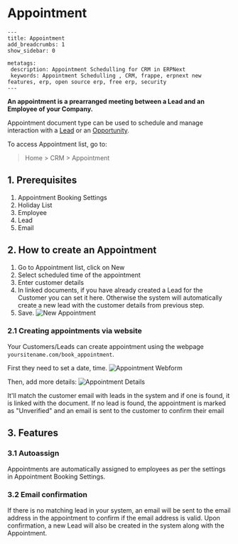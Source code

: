 # Appointment

```
---
title: Appointment
add_breadcrumbs: 1
show_sidebar: 0

metatags:
 description: Appointment Schedulling for CRM in ERPNext
 keywords: Appointment Schedulling , CRM, frappe, erpnext new features, erp, open source erp, free erp, security
---
```

**An appointment is a prearranged meeting between a Lead and an Employee of your Company.**

Appointment document type can be used to schedule and manage interaction with a [Lead](/docs/user/manual/en/CRM/lead) or an [Opportunity](/docs/user/manual/en/CRM/opportunity). 

To access Appointment list, go to:
> Home > CRM > Appointment 

## 1. Prerequisites

1. Appointment Booking Settings
2. Holiday List
3. Employee
4. Lead
5. Email

## 2. How to create an Appointment

1. Go to Appointment list, click on New
2. Select scheduled time of the appointment
3. Enter customer details
4. In linked documents, if you have already created a Lead for the Customer you can set it here. Otherwise the system will automatically create a new lead with the customer details from previous step.
1. Save.
 ![New Appointment](/docs/assets/img/crm/new-appointment.png)

### 2.1 Creating appointments via website

Your Customers/Leads can create appointment using the webpage `yoursitename.com/book_appointment`. 

First they need to set a date, time.
![Appointment Webform](/docs/assets/img/crm/appointment-webform.png)

Then, add more details:
![Appointment Details](/docs/assets/img/crm/appointment-details.png)

It'll match the customer email with leads in the system and if one is found, it is linked with the document.
If no lead is found, the appointment is marked as "Unverified" and an email is sent to the customer to confirm their email

## 3. Features

### 3.1 Autoassign

Appointments are automatically assigned to employees as per the settings in Appointment Booking Settings. 

### 3.2 Email confirmation

If there is no matching lead in your system, an email will be sent to the email address in the appointment to confirm if the email address is valid. Upon confirmation, a new Lead will also be created in the system along with the Appointment.
